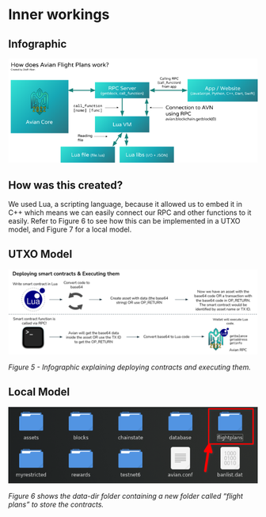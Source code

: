 # Inner workings

## Infographic
![afp info](/assets/img/image3.png)

## How was this created?
We used Lua, a scripting language, because it allowed us to embed it in C++ which means we can easily connect our RPC and other functions to it easily. Refer to Figure 6 to see how this can be implemented in a UTXO model, and Figure 7 for a local model.

## UTXO Model
![utxo](/assets/img/image29.png)

*Figure 5 - Infographic explaining deploying contracts and executing them.*

## Local Model
![local](/assets/img/image30.png)

*Figure 6 shows the data-dir folder containing a new folder called “flight plans” to store the contracts.*
